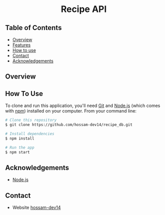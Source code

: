
<h1 align="center">Recipe API</h1>


## Table of Contents

- [Overview](#overview)
- [Features](#features)
- [How to use](#how-to-use)
- [Contact](#contact)
- [Acknowledgements](#acknowledgements)


## Overview


## How To Use

To clone and run this application, you'll need [Git](https://git-scm.com) and [Node.js](https://nodejs.org/en/download/) (which comes with [npm](http://npmjs.com)) installed on your computer. From your command line:

```bash
# Clone this repository
$ git clone https://github.com/hossam-dev14/recipe_db.git

# Install dependencies
$ npm install

# Run the app
$ npm start
```

## Acknowledgements

<!-- This section should list any articles or add-ons/plugins that helps you to complete the project. This is optional but it will help you in the future. For exmpale -->

- [Node.js](https://nodejs.org/)

## Contact
- Website [hossam-dev14](https://hossam-dev14.github.io/)

